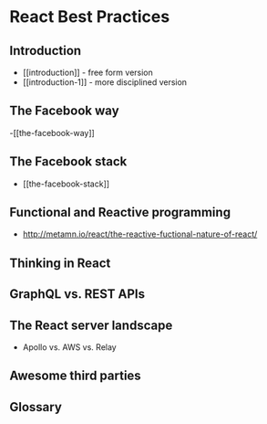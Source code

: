# React Best Practices

## Introduction

- [[introduction]] - free form version
- [[introduction-1]] - more disciplined version

## The Facebook way

-[[the-facebook-way]]

## The Facebook stack

- [[the-facebook-stack]]

## Functional and Reactive programming
- http://metamn.io/react/the-reactive-fuctional-nature-of-react/

## Thinking in React

## GraphQL vs. REST APIs

## The React server landscape
- Apollo vs. AWS vs. Relay

## Awesome third parties

## Glossary

